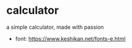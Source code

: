 # calculator
a simple calculator, made with passion

- font: https://www.keshikan.net/fonts-e.html

